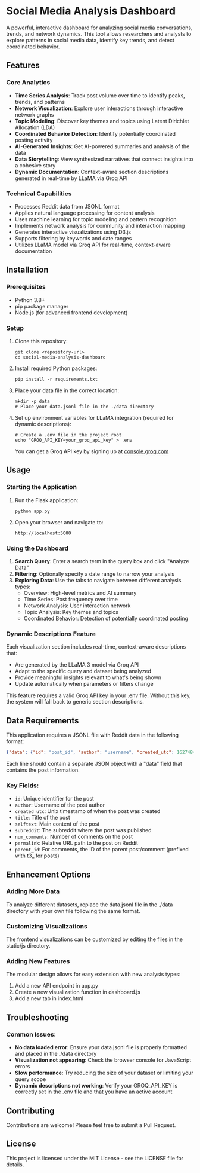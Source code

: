# Social Media Analysis Dashboard

A powerful, interactive dashboard for analyzing social media conversations, trends, and network dynamics. This tool allows researchers and analysts to explore patterns in social media data, identify key trends, and detect coordinated behavior.

## Features

### Core Analytics
- **Time Series Analysis**: Track post volume over time to identify peaks, trends, and patterns
- **Network Visualization**: Explore user interactions through interactive network graphs
- **Topic Modeling**: Discover key themes and topics using Latent Dirichlet Allocation (LDA)
- **Coordinated Behavior Detection**: Identify potentially coordinated posting activity 
- **AI-Generated Insights**: Get AI-powered summaries and analysis of the data
- **Data Storytelling**: View synthesized narratives that connect insights into a cohesive story
- **Dynamic Documentation**: Context-aware section descriptions generated in real-time by LLaMA via Groq API

### Technical Capabilities
- Processes Reddit data from JSONL format
- Applies natural language processing for content analysis
- Uses machine learning for topic modeling and pattern recognition
- Implements network analysis for community and interaction mapping
- Generates interactive visualizations using D3.js
- Supports filtering by keywords and date ranges
- Utilizes LLaMA model via Groq API for real-time, context-aware documentation

## Installation

### Prerequisites
- Python 3.8+
- pip package manager
- Node.js (for advanced frontend development)

### Setup

1. Clone this repository:
   ```
   git clone <repository-url>
   cd social-media-analysis-dashboard
   ```

2. Install required Python packages:
   ```
   pip install -r requirements.txt
   ```

3. Place your data file in the correct location:
   ```
   mkdir -p data
   # Place your data.jsonl file in the ./data directory
   ```

4. Set up environment variables for LLaMA integration (required for dynamic descriptions):
   ```
   # Create a .env file in the project root
   echo "GROQ_API_KEY=your_groq_api_key" > .env
   ```
   You can get a Groq API key by signing up at [console.groq.com](https://console.groq.com/keys)

## Usage

### Starting the Application

1. Run the Flask application:
   ```
   python app.py
   ```

2. Open your browser and navigate to:
   ```
   http://localhost:5000
   ```

### Using the Dashboard

1. **Search Query**: Enter a search term in the query box and click "Analyze Data"
2. **Filtering**: Optionally specify a date range to narrow your analysis
3. **Exploring Data**: Use the tabs to navigate between different analysis types:
   - Overview: High-level metrics and AI summary
   - Time Series: Post frequency over time
   - Network Analysis: User interaction network
   - Topic Analysis: Key themes and topics
   - Coordinated Behavior: Detection of potentially coordinated posting

### Dynamic Descriptions Feature

Each visualization section includes real-time, context-aware descriptions that:
- Are generated by the LLaMA 3 model via Groq API
- Adapt to the specific query and dataset being analyzed
- Provide meaningful insights relevant to what's being shown
- Update automatically when parameters or filters change

This feature requires a valid Groq API key in your .env file. Without this key, the system will fall back to generic section descriptions.

## Data Requirements

This application requires a JSONL file with Reddit data in the following format:

```json
{"data": {"id": "post_id", "author": "username", "created_utc": 1627484400, "title": "Post title", "selftext": "Post content", "subreddit": "subreddit_name", "num_comments": 42, "permalink": "/r/subreddit/comments/post_id/title/"}}
```

Each line should contain a separate JSON object with a "data" field that contains the post information.

### Key Fields:
- `id`: Unique identifier for the post
- `author`: Username of the post author
- `created_utc`: Unix timestamp of when the post was created
- `title`: Title of the post
- `selftext`: Main content of the post
- `subreddit`: The subreddit where the post was published
- `num_comments`: Number of comments on the post
- `permalink`: Relative URL path to the post on Reddit
- `parent_id`: For comments, the ID of the parent post/comment (prefixed with t3_ for posts)

## Enhancement Options

### Adding More Data
To analyze different datasets, replace the data.jsonl file in the ./data directory with your own file following the same format.

### Customizing Visualizations
The frontend visualizations can be customized by editing the files in the static/js directory.

### Adding New Features
The modular design allows for easy extension with new analysis types:
1. Add a new API endpoint in app.py
2. Create a new visualization function in dashboard.js
3. Add a new tab in index.html

## Troubleshooting

### Common Issues:
- **No data loaded error**: Ensure your data.jsonl file is properly formatted and placed in the ./data directory
- **Visualization not appearing**: Check the browser console for JavaScript errors
- **Slow performance**: Try reducing the size of your dataset or limiting your query scope
- **Dynamic descriptions not working**: Verify your GROQ_API_KEY is correctly set in the .env file and that you have an active account

## Contributing

Contributions are welcome! Please feel free to submit a Pull Request.

## License

This project is licensed under the MIT License - see the LICENSE file for details.